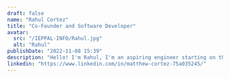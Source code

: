 ```yaml
---
draft: false
name: "Rahul Cortez"
title: "Co-Founder and Software Developer"
avatar:
  src: "/IEPPAL-INFO/Rahul.jpg"
  alt: "Rahul"
publishDate: "2022-11-08 15:39"
description: "Hello! I'm Rahul, I'm an aspiring engineer starting on the mechanical engineering path in Imperial College London. I love small puzzles, strategy games, and real-life oriented physics problems. I've spent most of my time after school teaching physics, chemistry, and math to my peers and occasionally playing volleyball."
linkedin: "https://www.linkedin.com/in/matthew-cortez-75a035245/"
---
```

